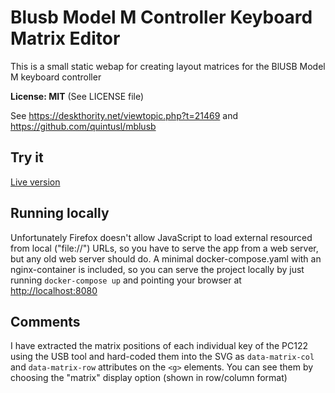# Blusb Model M Controller Keyboard Matrix Editor

This is a small static webap for creating layout matrices for the BlUSB Model M keyboard controller

**License: MIT** (See LICENSE file)

See <https://deskthority.net/viewtopic.php?t=21469> and <https://github.com/quintusl/mblusb>

## Try it
[Live version](https://philonous.github.io/mblusb-M122-editor/)

## Running locally
Unfortunately Firefox doesn't allow JavaScript to load external resourced from
local ("file://") URLs, so you have to serve the app from a web server, but any
old web server should do. A minimal docker-compose.yaml with an nginx-container
is included, so you can serve the project locally by just running
`docker-compose up` and pointing your browser at <http://localhost:8080>

## Comments
I have extracted the matrix positions of each individual key of the PC122 using
the USB tool and hard-coded them into the SVG as `data-matrix-col` and
`data-matrix-row` attributes on the `<g>` elements. You can see them by choosing
the "matrix" display option (shown in row/column format)

